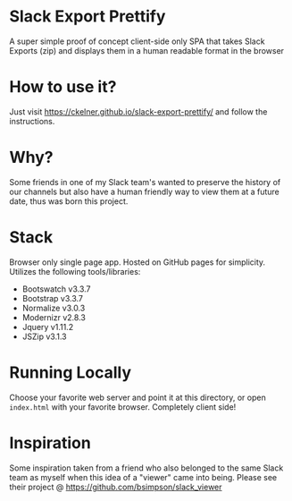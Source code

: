 # Slack Export Prettify
A super simple proof of concept client-side only SPA that takes Slack Exports
(zip) and displays them in a human readable format in the browser

# How to use it?

Just visit https://ckelner.github.io/slack-export-prettify/ and follow the
instructions.

# Why?

Some friends in one of my Slack team's wanted to preserve the history of our
channels but also have a human friendly way to view them at a future date,
thus was born this project.

# Stack
Browser only single page app. Hosted on GitHub pages for simplicity. Utilizes
the following tools/libraries:

- Bootswatch v3.3.7
- Bootstrap v3.3.7
- Normalize v3.0.3
- Modernizr v2.8.3
- Jquery v1.11.2
- JSZip v3.1.3

# Running Locally

Choose your favorite web server and point it at this directory, or open
`index.html` with your favorite browser. Completely client side!

# Inspiration

Some inspiration taken from a friend who also belonged to the same Slack team
as myself when this idea of a "viewer" came into being. Please see their
project @ https://github.com/bsimpson/slack_viewer
